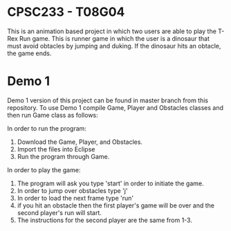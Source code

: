 # CPSC233 - T08G04
This is an animation based project in which two users are able to play the T-Rex Run game. This is runner game in which the user is a dinosaur that must avoid obtacles by jumping and duking. If the dinosaur hits an obtacle, the game ends.
# Demo 1
Demo 1 version of this project can be found in master branch from this repository.
To use Demo 1 compile Game, Player and Obstacles classes and then run Game class as follows:

In order to run the program:
1) Download the Game, Player, and Obstacles.
2) Import the files into Eclipse
3) Run the program through Game.

In order to play the game:
1) The program will ask you type 'start' in order to initiate the game.
2) In order to jump over obstacles type 'j'
3) In order to load the next frame type 'run'
4) if you hit an obstacle then the first player's game will be over and the second player's run will start.
5) The instructions for the second player are the same from 1-3.

